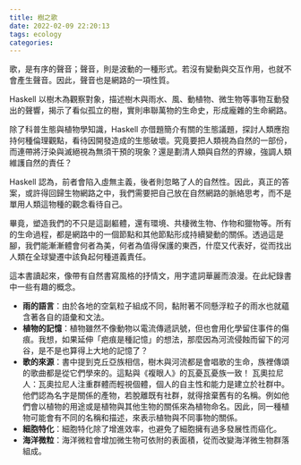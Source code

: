 ```yaml
---
title: 樹之歌
date: 2022-02-09 22:20:13
tags: ecology
categories:
---
```


歌，是有序的聲音；聲音，則是波動的一種形式。若沒有變動與交互作用，也就不會產生聲音。因此，聲音也是網路的一項性質。

Haskell 以樹木為觀察對象，描述樹木與雨水、風、動植物、微生物等事物互動發出的聲響，揭示了看似孤立的樹，實則串聯萬物的生命史，形成龐雜的生命網路。

<!--more-->

除了科普生態與植物學知識，Haskell 亦借題簡介有關的生態議題，探討人類應抱持何種倫理觀點，看待因開發造成的生態破壞。究竟要把人類視為自然的一部份，而連帶將汙染與滅絕視為無須干預的現象？還是劃清人類與自然的界線，強調人類維護自然的責任？

Haskell 認為，前者會陷入虛無主義，後者則忽略了人的自然性。因此，真正的答案，或許得回歸生物網路之中，我們需要把自己放在自然網路的脈絡思考，而不是單用人類這物種的觀念看待自己。

畢竟，塑造我們的不只是這副軀體，還有環境、共棲微生物、作物和獵物等。所有的生命過程，都是網路中的一個節點和其他節點形成持續變動的關係。透過這是腳，我們能漸漸體會何者為美，何者為值得保護的東西，什麼又代表好，從而找出人類在全球變遷中該負起何種道義責任。

這本書讀起來，像帶有自然書寫風格的抒情文，用字遣詞華麗而浪漫。在此紀錄書中一些有趣的概念。

- **雨的語言**：由於各地的空氣粒子組成不同，黏附著不同懸浮粒子的雨水也就蘊含著各自的語彙和文法。
- **植物的記憶**：植物雖然不像動物以電流傳遞訊號，但也會用化學留住事件的傷痕。我想，如果延伸「疤痕是種記憶」的想法，那麼因為河流侵蝕而留下的河谷，是不是也算得上大地的記憶了？
- **歌的來源**：書中提到克丘亞族相信，樹木與河流都是會唱歌的生命，族裡傳頌的歌曲都是從它們學來的。這點與《複眼人》的瓦憂瓦憂族一致！
瓦奧拉尼人：瓦奧拉尼人注重群體而輕視個體，個人的自主性和能力是建立於社群中。他們認為名字是關係的產物，若脫離既有社群，就得捨棄舊有的名稱。例如他們會以植物的用途或是植物與其他生物的關係來為植物命名。因此，同一種植物可能會有不同的名稱和描述，來表示植物與不同事物的關係。
- **細胞特化**：細胞特化除了增進效率，也避免了細胞擁有過多發展性而癌化。
- **海洋微粒**：海洋微粒會增加微生物可依附的表面積，從而改變海洋微生物群落組成。



[^1]: David George Haskell. (2017) The songs of trees: stories from nature's great connectors. 台灣由商周翻譯並出版，《樹之歌：生物學家對宇宙萬物的哲學思索》。